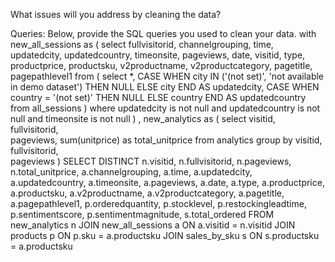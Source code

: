 What issues will you address by cleaning the data?





Queries:
Below, provide the SQL queries you used to clean your data.
with new_all_sessions as (
    select 
        fullvisitorid, 
        channelgrouping, 
        time, 
        updatedcity, 
        updatedcountry, 
        timeonsite, 
        pageviews, 
        date, 
        visitid, 
        type, 
        productprice, 
        productsku,
        v2productname, 
        v2productcategory, 
        pagetitle, 
        pagepathlevel1
    from (
        select 
            *, 
            CASE
                WHEN city IN ('(not set)', 'not available in demo dataset') THEN NULL
                ELSE city
            END AS updatedcity,
            CASE
                WHEN country = '(not set)' THEN NULL
                ELSE country
            END AS updatedcountry
        from all_sessions
    ) where updatedcity is not null and updatedcountry is not null and timeonsite is not null
)
, new_analytics as (
    select
	    visitid, 
        fullvisitorid,  
        pageviews, 
        sum(unitprice) as total_unitprice
    from analytics
    group by 
	    visitid, 
        fullvisitorid,  
        pageviews 
) 
SELECT DISTINCT
    n.visitid,
    n.fullvisitorid,
    n.pageviews,
    n.total_unitprice,
    a.channelgrouping,
    a.time,
    a.updatedcity,
    a.updatedcountry,
    a.timeonsite,
    a.pageviews,
    a.date,
    a.type,
    a.productprice,
    a.productsku,
    a.v2productname,
    a.v2productcategory,
    a.pagetitle,
    a.pagepathlevel1,
    p.orderedquantity,
    p.stocklevel,
    p.restockingleadtime,
    p.sentimentscore,
    p.sentimentmagnitude,
    s.total_ordered
FROM new_analytics n
JOIN new_all_sessions a ON a.visitid = n.visitid
JOIN products p ON p.sku = a.productsku
JOIN sales_by_sku s ON s.productsku = a.productsku

